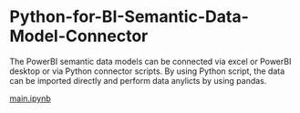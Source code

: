 # Python-for-BI-Semantic-Data-Model-Connector

The PowerBI semantic data models can be connected via excel or PowerBI desktop or via Python connector scripts. 
By using Python script, the data can be imported directly and perform data anylicts by using pandas. 

[main.ipynb](https://github.com/sebsebsebsebtimes4/Python-for-BI-Senabtic-Data-Model-Connector/blob/main/main.py)

